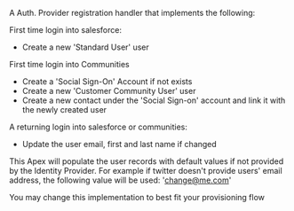 
A Auth. Provider registration handler that implements the following:

First time login into salesforce:
- Create a new 'Standard User' user

First time login into Communities
- Create a 'Social Sign-On' Account if not exists
- Create a new 'Customer Community User' user
- Create a new contact under the 'Social Sign-on' account and link it with the newly created user

A returning login into salesforce or communities:
- Update the user email, first and last name if changed

This Apex will populate the user records with default values if not provided by the Identity Provider. For example if twitter doesn't provide users' email address, the following value will be used: 'change@me.com'

You may change this implementation to best fit your provisioning flow
